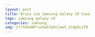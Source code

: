 ```yaml
---
layout: post
title: Bruce Lee Samsung Galaxy S9 Case
tags: samsung galaxy s9
categories: samsung
img: 17rtKUeNPrvo5wG7pOcCawY_1t0g5LxT6
---
```

